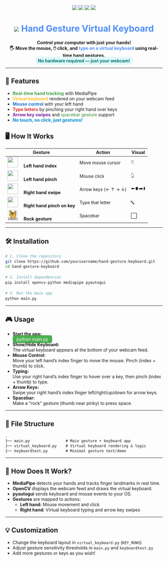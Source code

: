 <p align="center">
  <img src="https://img.shields.io/badge/Python-3.8%2B-blue?style=for-the-badge&logo=python">
  <img src="https://img.shields.io/badge/OpenCV-4.x-brightgreen?style=for-the-badge&logo=opencv">
  <img src="https://img.shields.io/badge/MediaPipe-Hands-orange?style=for-the-badge&logo=google">
  <img src="https://img.shields.io/badge/pyautogui-Automation-purple?style=for-the-badge">
</p>

<h1 align="center">
  <img src="https://img.icons8.com/color/96/keyboard.png" width="60"/>
  <span style="color:#4F8EF7">Hand Gesture Virtual Keyboard</span>
</h1>

<p align="center">
  <b>
    Control your computer with just your hands!<br>
    🖐️ Move the mouse, 🖱️ click, and <span style="color:#4F8EF7">type on a virtual keyboard</span> using real-time hand gestures.<br>
    <span style="background:#e0f7fa; color:#00796b; padding:4px 8px; border-radius:8px;">No hardware required — just your webcam!</span>
  </b>
</p>

---

## 🚀 Features

- <span style="color:#43a047">**Real-time hand tracking**</span> with MediaPipe
- <span style="color:#fbc02d">**Virtual keyboard**</span> rendered on your webcam feed
- <span style="color:#1976d2">**Mouse control**</span> with your left hand
- <span style="color:#d32f2f">**Type letters**</span> by pinching your right hand over keys
- <span style="color:#7b1fa2">**Arrow key swipes**</span> and <span style="color:#388e3c">spacebar gesture</span> support
- <span style="color:#0288d1">**No touch, no click, just gestures!**</span>


## 🖥️ How It Works

| Gesture | Action | Visual |
|--------|--------|--------|
| <img src="https://img.icons8.com/ios-filled/48/000000/hand-cursor.png" width="34" height="34" style="margin-right:14px;"/> **Left hand index** | Move mouse cursor | 🖱️ |
| <img src="https://img.icons8.com/ios-filled/48/000000/pinch.png" width="34" height="34" style="margin-right:14px;"/> **Left hand pinch** | Mouse click | 👆 |
| <img src="https://img.icons8.com/ios-filled/48/000000/hand-right.png" width="34" height="34" style="margin-right:14px;"/> **Right hand swipe** | Arrow keys (← ↑ → ↓) | ⬅️⬆️➡️⬇️ |
| <img src="https://img.icons8.com/ios-filled/48/000000/keyboard.png" width="34" height="34" style="margin-right:14px;"/> **Right hand pinch on key** | Type that letter | 🔤 |
| <img src="./readme_images/rock.png" width="34" height="34" style="margin-right:14px;"/> **Rock gesture** | Spacebar | ⬜ |

---

## 🛠️ Installation

```bash
# 1. Clone the repository
git clone https://github.com/yourusername/hand-gesture-keyboard.git
cd hand-gesture-keyboard

# 2. Install dependencies
pip install opencv-python mediapipe pyautogui

# 3. Run the main app
python main.py
```

---

## 🎮 Usage

- **Start the app:**  
  <span style="background:#4caf50; color:white; padding:4px 12px; border-radius:6px;">python main.py</span>
- **Show/Hide Keyboard:**  
  The virtual keyboard appears at the bottom of your webcam feed.
- **Mouse Control:**  
  Move your left hand’s index finger to move the mouse. Pinch (index + thumb) to click.
- **Typing:**  
  Use your right hand’s index finger to hover over a key, then pinch (index + thumb) to type.
- **Arrow Keys:**  
  Swipe your right hand’s index finger left/right/up/down for arrow keys.
- **Spacebar:**  
  Make a “rock” gesture (thumb near pinky) to press space.

---

## 🧩 File Structure

```plaintext
.
├── main.py                # Main gesture + keyboard app
├── virtual_keyboard.py    # Virtual keyboard rendering & logic
├── keyboardtest.py        # Minimal gesture test/demo
```

---

## 🧠 How Does It Work?

- **MediaPipe** detects your hands and tracks finger landmarks in real time.
- **OpenCV** displays the webcam feed and draws the virtual keyboard.
- **pyautogui** sends keyboard and mouse events to your OS.
- **Gestures** are mapped to actions:
  - **Left hand:** Mouse movement and click
  - **Right hand:** Virtual keyboard typing and arrow key swipes

---

## 💡 Customization

- Change the keyboard layout in `virtual_keyboard.py` (`KEY_ROWS`)
- Adjust gesture sensitivity thresholds in `main.py` and `keyboardtest.py`
- Add more gestures or keys as you wish!

